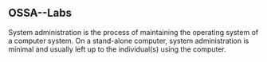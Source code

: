 ## OSSA--Labs

System administration is the process of maintaining the operating system of a computer system.
On a stand-alone computer, system administration is minimal and usually left up to the individual(s) using the computer. 
